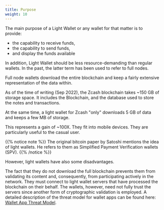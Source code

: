 ```yaml
---
title: Purpose
weight: 10
---
```


The main purpose of a Light Wallet or
any wallet for that matter is to provide:
- the capability to receive funds,
- the capability to send funds,
- and display the funds available

In addition, Light Wallet should be less resource-demanding than regular wallets. In the past, the latter term has been used to refer to full nodes.

Full node wallets download the entire blockchain and keep a fairly extensive representation of the data within.

As of the time of writing (Sep 2022), the Zcash blockchain takes ~150 GB of storage space. It includes the Blockchain, and the database used to store the notes and transactions.

At the same time, a light wallet for Zcash  "only" downloads 5 GB of data and keeps a few MB of storage.

This represents a gain of ~100X. They fit into mobile devices.
They are particularly useful to the casual user.

{{% notice note %}} 
The original bitcoin paper by Satoshi mentions the idea of light wallets.
He refers to them as Simplified Payment Verification wallets (SPV).
{{% /notice %}}

However, light wallets have also some disadvantages.

The fact that they do not download the full blockchain prevents them from validating its content and, consequently, 
from participating actively in the network. They must connect to light wallet servers that have processed the blockchain on their behalf. 
The wallets, however, need not fully trust the servers since another form of cryptographic validation is employed. 
A detailed description of the threat model for wallet apps can be found here: 
[Wallet App Threat Model](https://zcash.readthedocs.io/en/latest/rtd_pages/wallet_threat_model.html).

